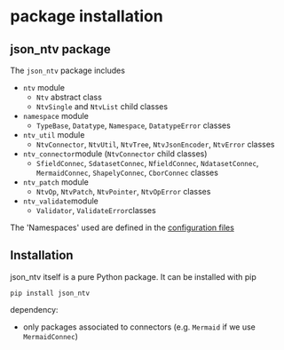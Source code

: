 # package installation

## json_ntv package

The `json_ntv` package includes

- `ntv` module
  - `Ntv` abstract class
  - `NtvSingle` and `NtvList` child classes
- `namespace` module
  - `TypeBase`, `Datatype`, `Namespace`, `DatatypeError` classes
- `ntv_util` module
  - `NtvConnector`, `NtvUtil`, `NtvTree`, `NtvJsonEncoder`, `NtvError` classes
- `ntv_connector`module (`NtvConnector` child classes)
  - `SfieldConnec`, `SdatasetConnec`, `NfieldConnec`, `NdatasetConnec`, `MermaidConnec`, `ShapelyConnec`, `CborConnec` classes
- `ntv_patch` module
  - `NtvOp`, `NtvPatch`, `NtvPointer`, `NtvOpError` classes
- `ntv_validate`module
  - `Validator`, `ValidateError`classes

The 'Namespaces' used are defined in the [configuration files](https://github.com/loco-philippe/NTV/blob/main/json_ntv/config/README.md)

## Installation

json_ntv itself is a pure Python package. It can be installed with pip

    pip install json_ntv

dependency:

- only packages associated to connectors (e.g. `Mermaid` if we use `MermaidConnec`)